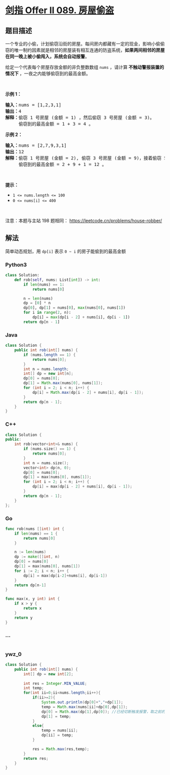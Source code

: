 # [剑指 Offer II 089. 房屋偷盗](https://leetcode.cn/problems/Gu0c2T)

## 题目描述

<!-- 这里写题目描述 -->

<p>一个专业的小偷，计划偷窃沿街的房屋。每间房内都藏有一定的现金，影响小偷偷窃的唯一制约因素就是相邻的房屋装有相互连通的防盗系统，<strong>如果两间相邻的房屋在同一晚上被小偷闯入，系统会自动报警</strong>。</p>

<p>给定一个代表每个房屋存放金额的非负整数数组 <code>nums</code>&nbsp;，请计算<strong>&nbsp;不触动警报装置的情况下 </strong>，一夜之内能够偷窃到的最高金额。</p>

<p>&nbsp;</p>

<p><strong>示例 1：</strong></p>

<pre>
<strong>输入：</strong>nums =<strong> </strong>[1,2,3,1]
<strong>输出：</strong>4
<strong>解释：</strong>偷窃 1 号房屋 (金额 = 1) ，然后偷窃 3 号房屋 (金额 = 3)。
&nbsp;    偷窃到的最高金额 = 1 + 3 = 4 。</pre>

<p><strong>示例 2：</strong></p>

<pre>
<strong>输入：</strong>nums =<strong> </strong>[2,7,9,3,1]
<strong>输出：</strong>12
<strong>解释：</strong>偷窃 1 号房屋 (金额 = 2), 偷窃 3 号房屋 (金额 = 9)，接着偷窃 5 号房屋 (金额 = 1)。
&nbsp;    偷窃到的最高金额 = 2 + 9 + 1 = 12 。
</pre>

<p>&nbsp;</p>

<p><strong>提示：</strong></p>

<ul>
	<li><code>1 &lt;= nums.length &lt;= 100</code></li>
	<li><code>0 &lt;= nums[i] &lt;= 400</code></li>
</ul>

<p>&nbsp;</p>

<p><meta charset="UTF-8" />注意：本题与主站 198&nbsp;题相同：&nbsp;<a href="https://leetcode.cn/problems/house-robber/">https://leetcode.cn/problems/house-robber/</a></p>

## 解法

<!-- 这里可写通用的实现逻辑 -->

简单动态规划，用 `dp[i]` 表示 `0 ~ i` 的房子能偷到的最高金额

<!-- tabs:start -->

### **Python3**

<!-- 这里可写当前语言的特殊实现逻辑 -->

```python
class Solution:
    def rob(self, nums: List[int]) -> int:
        if len(nums) == 1:
            return nums[0]

        n = len(nums)
        dp = [0] * n
        dp[0], dp[1] = nums[0], max(nums[0], nums[1])
        for i in range(2, n):
            dp[i] = max(dp[i - 2] + nums[i], dp[i - 1])
        return dp[n - 1]
```

### **Java**

<!-- 这里可写当前语言的特殊实现逻辑 -->

```java
class Solution {
    public int rob(int[] nums) {
        if (nums.length == 1) {
            return nums[0];
        }
        int n = nums.length;
        int[] dp = new int[n];
        dp[0] = nums[0];
        dp[1] = Math.max(nums[0], nums[1]);
        for (int i = 2; i < n; i++) {
            dp[i] = Math.max(dp[i - 2] + nums[i], dp[i - 1]);
        }
        return dp[n - 1];
    }
}
```

### **C++**

```cpp
class Solution {
public:
    int rob(vector<int>& nums) {
        if (nums.size() == 1) {
            return nums[0];
        }
        int n = nums.size();
        vector<int> dp(n, 0);
        dp[0] = nums[0];
        dp[1] = max(nums[0], nums[1]);
        for (int i = 2; i < n; i++) {
            dp[i] = max(dp[i - 2] + nums[i], dp[i - 1]);
        }
        return dp[n - 1];
    }
};
```

### **Go**

```go
func rob(nums []int) int {
	if len(nums) == 1 {
		return nums[0]
	}

	n := len(nums)
	dp := make([]int, n)
	dp[0] = nums[0]
	dp[1] = max(nums[0], nums[1])
	for i := 2; i < n; i++ {
		dp[i] = max(dp[i-2]+nums[i], dp[i-1])
	}
	return dp[n-1]
}

func max(x, y int) int {
	if x > y {
		return x
	}
	return y
}
```

### **...**

```

```

### **ywz_0**

```java
class Solution {
    public int rob(int[] nums) {
        int[] dp = new int[2];
        
        int res = Integer.MIN_VALUE;
        int temp;
        for(int ii=0;ii<nums.length;ii++){
            if(ii>=2){
                System.out.println(dp[0]+","+dp[1]);
                temp = Math.max(nums[ii]+dp[0],dp[1]);
                dp[0] = Math.max(dp[1],dp[0]); //已经切断触发报警，取之前的最大即可
                dp[1] = temp;
            }
            else{
                temp = nums[ii];
                dp[ii] = temp;
            }

            res = Math.max(res,temp);
        }
        return res;
    }
}
```

<!-- tabs:end -->
